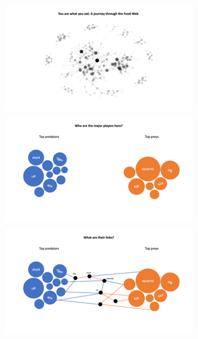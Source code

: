 ![comprehensive_visualization](./asset/quantitative_p1/Slide2.png)

![quantitative_visualization](./asset/quantitative_p1/Slide3.png)

![more_info](./asset/quantitative_p1/Slide4.png)